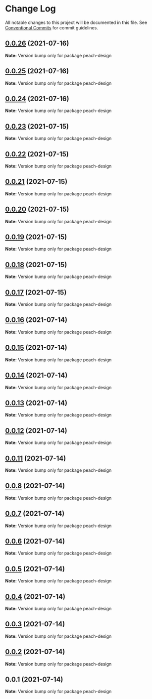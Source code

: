 # Change Log

All notable changes to this project will be documented in this file.
See [Conventional Commits](https://conventionalcommits.org) for commit guidelines.

## [0.0.26](https://github.com/guobaogang/peach-design/compare/peach-design@0.0.25...peach-design@0.0.26) (2021-07-16)

**Note:** Version bump only for package peach-design





## [0.0.25](https://github.com/guobaogang/peach-design/compare/peach-design@0.0.24...peach-design@0.0.25) (2021-07-16)

**Note:** Version bump only for package peach-design





## [0.0.24](https://github.com/guobaogang/peach-design/compare/peach-design@0.0.23...peach-design@0.0.24) (2021-07-16)

**Note:** Version bump only for package peach-design





## [0.0.23](https://github.com/guobaogang/peach-design/compare/peach-design@0.0.22...peach-design@0.0.23) (2021-07-15)

**Note:** Version bump only for package peach-design





## [0.0.22](https://github.com/guobaogang/peach-design/compare/peach-design@0.0.21...peach-design@0.0.22) (2021-07-15)

**Note:** Version bump only for package peach-design





## [0.0.21](https://github.com/guobaogang/peach-design/compare/peach-design@0.0.20...peach-design@0.0.21) (2021-07-15)

**Note:** Version bump only for package peach-design





## [0.0.20](https://github.com/guobaogang/peach-design/compare/peach-design@0.0.19...peach-design@0.0.20) (2021-07-15)

**Note:** Version bump only for package peach-design





## [0.0.19](https://github.com/guobaogang/peach-design/compare/peach-design@0.0.18...peach-design@0.0.19) (2021-07-15)

**Note:** Version bump only for package peach-design





## [0.0.18](https://github.com/guobaogang/peach-design/compare/peach-design@0.0.17...peach-design@0.0.18) (2021-07-15)

**Note:** Version bump only for package peach-design





## [0.0.17](https://github.com/guobaogang/peach-design/compare/peach-design@0.0.16...peach-design@0.0.17) (2021-07-15)

**Note:** Version bump only for package peach-design






## [0.0.16](https://github.com/guobaogang/peach-design/compare/peach-design@0.0.15...peach-design@0.0.16) (2021-07-14)

**Note:** Version bump only for package peach-design





## [0.0.15](https://github.com/guobaogang/peach-design/compare/peach-design@0.0.14...peach-design@0.0.15) (2021-07-14)

**Note:** Version bump only for package peach-design





## [0.0.14](https://github.com/guobaogang/peach-design/compare/peach-design@0.0.13...peach-design@0.0.14) (2021-07-14)

**Note:** Version bump only for package peach-design





## [0.0.13](https://github.com/guobaogang/peach-design/compare/peach-design@0.0.12...peach-design@0.0.13) (2021-07-14)

**Note:** Version bump only for package peach-design





## [0.0.12](https://github.com/guobaogang/peach-design/compare/peach-design@0.0.11...peach-design@0.0.12) (2021-07-14)

**Note:** Version bump only for package peach-design





## [0.0.11](https://github.com/guobaogang/peach-design/compare/peach-design@0.0.8...peach-design@0.0.11) (2021-07-14)

**Note:** Version bump only for package peach-design





## [0.0.8](https://github.com/guobaogang/peach-design/compare/peach-design@0.0.7...peach-design@0.0.8) (2021-07-14)

**Note:** Version bump only for package peach-design





## [0.0.7](https://github.com/guobaogang/peach-design/compare/peach-design@0.0.6...peach-design@0.0.7) (2021-07-14)

**Note:** Version bump only for package peach-design





## [0.0.6](https://github.com/guobaogang/peach-design/compare/peach-design@0.0.5...peach-design@0.0.6) (2021-07-14)

**Note:** Version bump only for package peach-design





## [0.0.5](https://github.com/guobaogang/peach-design/compare/peach-design@0.0.4...peach-design@0.0.5) (2021-07-14)

**Note:** Version bump only for package peach-design





## [0.0.4](https://github.com/guobaogang/peach-design/compare/peach-design@0.0.3...peach-design@0.0.4) (2021-07-14)

**Note:** Version bump only for package peach-design





## [0.0.3](https://github.com/guobaogang/peach-design/compare/peach-design@0.0.2...peach-design@0.0.3) (2021-07-14)

**Note:** Version bump only for package peach-design





## [0.0.2](https://github.com/guobaogang/peach-design/compare/peach-design@0.0.1...peach-design@0.0.2) (2021-07-14)

**Note:** Version bump only for package peach-design





## 0.0.1 (2021-07-14)

**Note:** Version bump only for package peach-design
